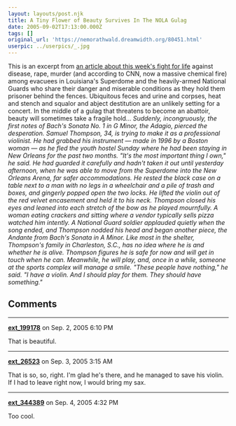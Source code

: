 ```yaml
---
layout: layouts/post.njk
title: A Tiny Flower of Beauty Survives In The NOLA Gulag
date: 2005-09-02T17:13:00.000Z
tags: []
original_url: 'https://nemorathwald.dreamwidth.org/80451.html'
userpic: ../userpics/_.jpg
---
```

This is an excerpt from [an article about this week's fight for life](http://seattletimes.nwsource.com/html/nationworld/2002463400_katrinasuperdome01.html) against disease, rape, murder (and according to CNN, now a massive chemical fire) among evacuees in Louisiana's Superdome and the heavily-armed National Guards who share their danger and miserable conditions as they hold them prisoner behind the fences. Ubiquitous feces and urine and corpses, heat and stench and squalor and abject destitution are an unlikely setting for a concert. In the middle of a gulag that threatens to become an abattoir, beauty will sometimes take a fragile hold... _Suddenly, incongruously, the first notes of Bach's Sonata No. 1 in G Minor, the Adagio, pierced the desperation. Samuel Thompson, 34, is trying to make it as a professional violinist. He had grabbed his instrument — made in 1996 by a Boston woman — as he fled the youth hostel Sunday where he had been staying in New Orleans for the past two months. "It's the most important thing I own," he said. He had guarded it carefully and hadn't taken it out until yesterday afternoon, when he was able to move from the Superdome into the New Orleans Arena, far safer accommodations. He rested the black case on a table next to a man with no legs in a wheelchair and a pile of trash and boxes, and gingerly popped open the two locks. He lifted the violin out of the red velvet encasement and held it to his neck. Thompson closed his eyes and leaned into each stretch of the bow as he played mournfully. A woman eating crackers and sitting where a vendor typically sells pizza watched him intently. A National Guard soldier applauded quietly when the song ended, and Thompson nodded his head and began another piece, the Andante from Bach's Sonata in A Minor. Like most in the shelter, Thompson's family in Charleston, S.C., has no idea where he is and whether he is alive. Thompson figures he is safe for now and will get in touch when he can. Meanwhile, he will play, and, once in a while, someone at the sports complex will manage a smile. "These people have nothing," he said. "I have a violin. And I should play for them. They should have something."_

## Comments

---

**[ext_199178](https://www.dreamwidth.org/users/ext_199178)** on Sep. 2, 2005 6:10 PM

That is beautiful.

---

**[ext_26523](https://www.dreamwidth.org/users/ext_26523)** on Sep. 3, 2005 3:15 AM

That is so, so, right. I'm glad he's there, and he managed to save his violin. If I had to leave right now, I would bring my sax.

---

**[ext_344389](https://www.dreamwidth.org/users/ext_344389)** on Sep. 4, 2005 4:32 PM

Too cool.
